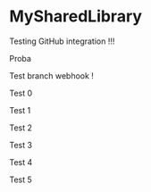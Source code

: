 # MySharedLibrary

Testing GitHub integration !!!

Proba

Test branch webhook !

Test 0

Test 1

Test 2

Test 3

Test 4

Test 5
